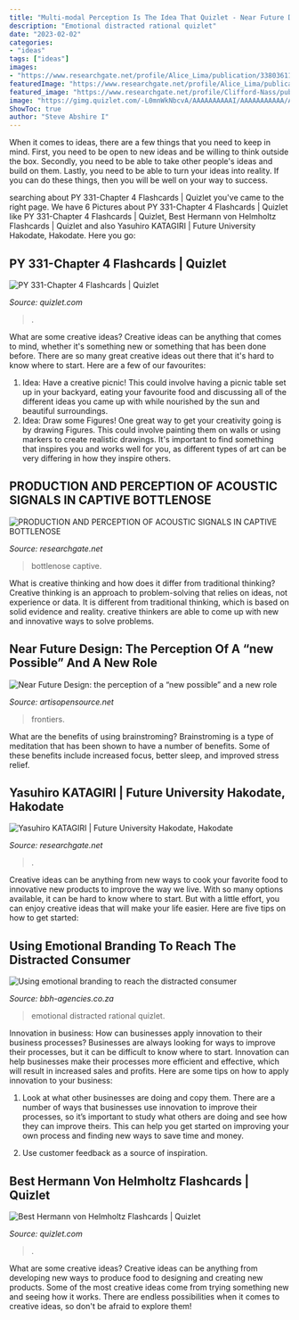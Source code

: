 ```yaml
---
title: "Multi-modal Perception Is The Idea That Quizlet - Near Future Design: The Perception Of A “new Possible” And A New Role"
description: "Emotional distracted rational quizlet"
date: "2023-02-02"
categories:
- "ideas"
tags: ["ideas"]
images:
- "https://www.researchgate.net/profile/Alice_Lima/publication/338036110/figure/fig2/AS:837697564319745@1576734071420/Photo-illustrating-physical-differences-between-dolphins-allowing-individual-recognition_Q320.jpg"
featuredImage: "https://www.researchgate.net/profile/Alice_Lima/publication/338036110/figure/fig2/AS:837697564319745@1576734071420/Photo-illustrating-physical-differences-between-dolphins-allowing-individual-recognition_Q320.jpg"
featured_image: "https://www.researchgate.net/profile/Clifford-Nass/publication/2702306/figure/fig3/AS:669349228601345@1536596700042/Computer-Display-Example-in-the-Color-Perception-Task-CPT_Q640.jpg"
image: "https://gimg.quizlet.com/-L0mnWkNbcvA/AAAAAAAAAAI/AAAAAAAAAAA/AAKWJJMOXCrUqwYNZWrRZXcBSjZFJnw-DQ/photo.jpg?sz=100"
ShowToc: true
author: "Steve Abshire I"
---
```



When it comes to ideas, there are a few things that you need to keep in mind. First, you need to be open to new ideas and be willing to think outside the box. Secondly, you need to be able to take other people's ideas and build on them. Lastly, you need to be able to turn your ideas into reality. If you can do these things, then you will be well on your way to success.

	

		
searching about PY 331-Chapter 4 Flashcards | Quizlet you've came to the right page. We have 6 Pictures about PY 331-Chapter 4 Flashcards | Quizlet like PY 331-Chapter 4 Flashcards | Quizlet, Best Hermann von Helmholtz Flashcards | Quizlet and also Yasuhiro KATAGIRI | Future University Hakodate, Hakodate. Here you go:
		
    
## PY 331-Chapter 4 Flashcards | Quizlet

<img loading=lazy src="https://o.quizlet.com/Cu-33fg7h1w0l0aD0ypCtg.png" onerror="this.onerror=null;this.src='https://tse3.mm.bing.net/th?id=OIP.5GR0Iadeoax303QTzjBcNwHaFw&amp;pid=15.1';" alt="PY 331-Chapter 4 Flashcards | Quizlet">

_Source: quizlet.com_

>. 

	

What are some creative ideas?
Creative ideas can be anything that comes to mind, whether it's something new or something that has been done before. There are so many great creative ideas out there that it's hard to know where to start. Here are a few of our favourites: 
1. Idea: Have a creative picnic! This could involve having a picnic table set up in your backyard, eating your favourite food and discussing all of the different ideas you came up with while nourished by the sun and beautiful surroundings. 
2. Idea: Draw some Figures! One great way to get your creativity going is by drawing Figures. This could involve painting them on walls or using markers to create realistic drawings. It's important to find something that inspires you and works well for you, as different types of art can be very differing in how they inspire others. 

    
## PRODUCTION AND PERCEPTION OF ACOUSTIC SIGNALS IN CAPTIVE BOTTLENOSE

<img loading=lazy src="https://www.researchgate.net/profile/Alice_Lima/publication/338036110/figure/fig2/AS:837697564319745@1576734071420/Photo-illustrating-physical-differences-between-dolphins-allowing-individual-recognition_Q320.jpg" onerror="this.onerror=null;this.src='https://tse3.mm.bing.net/th?id=OIP._j6Q8e20W2RELskWhAovqgAAAA&amp;pid=15.1';" alt="PRODUCTION AND PERCEPTION OF ACOUSTIC SIGNALS IN CAPTIVE BOTTLENOSE">

_Source: researchgate.net_

>bottlenose captive. 

	

What is creative thinking and how does it differ from traditional thinking?
Creative thinking is an approach to problem-solving that relies on ideas, not experience or data. It is different from traditional thinking, which is based on solid evidence and reality. creative thinkers are able to come up with new and innovative ways to solve problems.

    
## Near Future Design: The Perception Of A “new Possible” And A New Role

<img loading=lazy src="https://www.artisopensource.net/network/artisopensource/wp-content/uploads/2013/10/mind_FoI.jpg" onerror="this.onerror=null;this.src='https://tse3.mm.bing.net/th?id=OIP.Rig2p2Ww1osKXu8P1DeTQQHaE8&amp;pid=15.1';" alt="Near Future Design: the perception of a “new possible” and a new role">

_Source: artisopensource.net_

>frontiers. 

	

What are the benefits of using brainstroming?
Brainstroming is a type of meditation that has been shown to have a number of benefits. Some of these benefits include increased focus, better sleep, and improved stress relief.

    
## Yasuhiro KATAGIRI | Future University Hakodate, Hakodate

<img loading=lazy src="https://www.researchgate.net/profile/Clifford-Nass/publication/2702306/figure/fig3/AS:669349228601345@1536596700042/Computer-Display-Example-in-the-Color-Perception-Task-CPT_Q640.jpg" onerror="this.onerror=null;this.src='https://tse2.mm.bing.net/th?id=OIP.zW0ZvWNft-8cUlD9SumTogAAAA&amp;pid=15.1';" alt="Yasuhiro KATAGIRI | Future University Hakodate, Hakodate">

_Source: researchgate.net_

>. 

	

Creative ideas can be anything from new ways to cook your favorite food to innovative new products to improve the way we live. With so many options available, it can be hard to know where to start. But with a little effort, you can enjoy creative ideas that will make your life easier. Here are five tips on how to get started: 

    
## Using Emotional Branding To Reach The Distracted Consumer

<img loading=lazy src="https://d2slcw3kip6qmk.cloudfront.net/marketing/blogs/press/using-emotional-branding-reach-distracted-consumer/image01b.jpeg" onerror="this.onerror=null;this.src='https://tse2.mm.bing.net/th?id=OIP.rUvqTeYVZlXX8SuDf35NZgHaFN&amp;pid=15.1';" alt="Using emotional branding to reach the distracted consumer">

_Source: bbh-agencies.co.za_

>emotional distracted rational quizlet. 

	

Innovation in business: How can businesses apply innovation to their business processes?
Businesses are always looking for ways to improve their processes, but it can be difficult to know where to start. Innovation can help businesses make their processes more efficient and effective, which will result in increased sales and profits. Here are some tips on how to apply innovation to your business: 
1. Look at what other businesses are doing and copy them. There are a number of ways that businesses use innovation to improve their processes, so it’s important to study what others are doing and see how they can improve theirs. This can help you get started on improving your own process and finding new ways to save time and money. 

2. Use customer feedback as a source of inspiration.

    
## Best Hermann Von Helmholtz Flashcards | Quizlet

<img loading=lazy src="https://gimg.quizlet.com/-L0mnWkNbcvA/AAAAAAAAAAI/AAAAAAAAAAA/AAKWJJMOXCrUqwYNZWrRZXcBSjZFJnw-DQ/photo.jpg?sz=100" onerror="this.onerror=null;this.src='https://tse1.mm.bing.net/th?id=OIP.u4L8NEe8WF9UjZOm2BsrPAAAAA&amp;pid=15.1';" alt="Best Hermann von Helmholtz Flashcards | Quizlet">

_Source: quizlet.com_

>. 

	

What are some creative ideas?
Creative ideas can be anything from developing new ways to produce food to designing and creating new products. Some of the most creative ideas come from trying something new and seeing how it works. There are endless possibilities when it comes to creative ideas, so don't be afraid to explore them!

